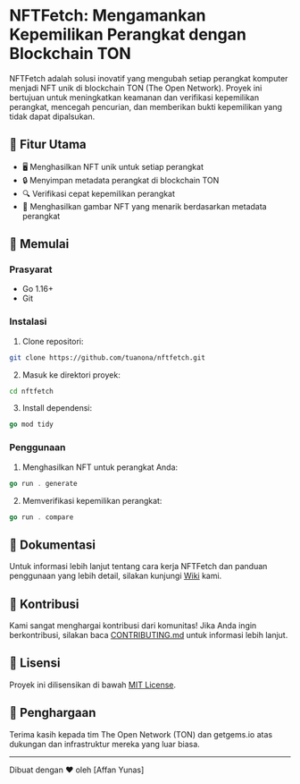 # NFTFetch: Mengamankan Kepemilikan Perangkat dengan Blockchain TON

NFTFetch adalah solusi inovatif yang mengubah setiap perangkat komputer menjadi NFT unik di blockchain TON (The Open Network). Proyek ini bertujuan untuk meningkatkan keamanan dan verifikasi kepemilikan perangkat, mencegah pencurian, dan memberikan bukti kepemilikan yang tidak dapat dipalsukan.


## 🌟 Fitur Utama

- 🖥️ Menghasilkan NFT unik untuk setiap perangkat
- 🔒 Menyimpan metadata perangkat di blockchain TON
- 🔍 Verifikasi cepat kepemilikan perangkat
- 🎨 Menghasilkan gambar NFT yang menarik berdasarkan metadata perangkat

## 🚀 Memulai

### Prasyarat

- Go 1.16+
- Git

### Instalasi

1. Clone repositori:
```sh
git clone https://github.com/tuanona/nftfetch.git
```
2. Masuk ke direktori proyek:
```sh
cd nftfetch
```
3. Install dependensi:
```go
go mod tidy
```
### Penggunaan

1. Menghasilkan NFT untuk perangkat Anda:
```go
go run . generate
```

2. Memverifikasi kepemilikan perangkat:
```go
go run . compare
```
## 📘 Dokumentasi

Untuk informasi lebih lanjut tentang cara kerja NFTFetch dan panduan penggunaan yang lebih detail, silakan kunjungi [Wiki](link_to_wiki) kami.

## 🤝 Kontribusi

Kami sangat menghargai kontribusi dari komunitas! Jika Anda ingin berkontribusi, silakan baca [CONTRIBUTING.md](link_to_contributing.md) untuk informasi lebih lanjut.

## 📜 Lisensi

Proyek ini dilisensikan di bawah [MIT License](https://github.com/affanyunas/nftfetch?tab=MIT-1-ov-file).

## 🙏 Penghargaan

Terima kasih kepada tim The Open Network (TON) dan getgems.io atas dukungan dan infrastruktur mereka yang luar biasa.

---

Dibuat dengan ❤️ oleh [Affan Yunas]

